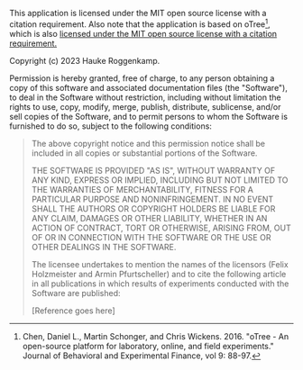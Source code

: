 This application is licensed under the MIT open source license with a citation requirement.
Also note that the application is based on oTree[^1], which is also [licensed under the MIT open source license with a citation requirement.](https://github.com/oTree-org/otree-core/blob/master/LICENSE)

Copyright (c) 2023 Hauke Roggenkamp.

Permission is hereby granted, free of charge, to any person obtaining a copy of
this software and associated documentation files (the "Software"), to deal in the
Software without restriction, including without limitation the rights to use, copy,
modify, merge, publish, distribute, sublicense, and/or sell copies of the Software,
and to permit persons to whom the Software is furnished to do so, subject to the
following conditions:

>The above copyright notice and this permission notice shall be included in all
copies or substantial portions of the Software.
> 
>THE SOFTWARE IS PROVIDED "AS IS", WITHOUT WARRANTY OF ANY
KIND, EXPRESS OR IMPLIED, INCLUDING BUT NOT LIMITED TO THE WARRANTIES OF MERCHANTABILITY, FITNESS FOR A PARTICULAR PURPOSE AND NONINFRINGEMENT. IN NO EVENT SHALL THE AUTHORS OR
COPYRIGHT HOLDERS BE LIABLE FOR ANY CLAIM, DAMAGES OR OTHER
LIABILITY, WHETHER IN AN ACTION OF CONTRACT, TORT OR OTHERWISE, ARISING FROM, OUT OF OR IN CONNECTION WITH THE SOFTWARE OR THE USE OR OTHER DEALINGS IN THE SOFTWARE.
>
>The licensee undertakes to mention the names of the licensors (Felix Holzmeister and Armin Pfurtscheller) and to cite the following article in all publications in
which results of experiments conducted with the Software are published: 
> 
> [Reference goes here]




[^1]: Chen, Daniel L., Martin Schonger, and Chris Wickens. 2016. "oTree - An open-source platform for laboratory, online, and field experiments."
Journal of Behavioral and Experimental Finance, vol 9: 88-97.
